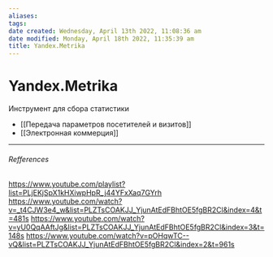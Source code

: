 ```yaml
---
aliases: 
tags: 
date created: Wednesday, April 13th 2022, 11:08:36 am
date modified: Monday, April 18th 2022, 11:35:39 am
title: Yandex.Metrika
---
```


# Yandex.Metrika

Инструмент для сбора статистики

- [[Передача параметров посетителей и визитов]]
- [[Электронная коммерция]]

---

###### Refferences

https://www.youtube.com/playlist?list=PLjEKjSpX1kHXiwpHpR_j44YFxXaq7GYrh
https://www.youtube.com/watch?v=_t4CJW3e4_w&list=PLZTsCOAKJJ_YjunAtEdFBhtOE5fgBR2Cl&index=4&t=481s
https://www.youtube.com/watch?v=yU0QqAAftJg&list=PLZTsCOAKJJ_YjunAtEdFBhtOE5fgBR2Cl&index=3&t=148s
https://www.youtube.com/watch?v=pOHqwTC--vQ&list=PLZTsCOAKJJ_YjunAtEdFBhtOE5fgBR2Cl&index=2&t=961s